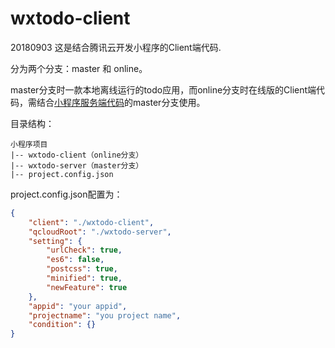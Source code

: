 ﻿# wxtodo-client
20180903
这是结合腾讯云开发小程序的Client端代码.

分为两个分支：master 和 online。

master分支时一款本地离线运行的todo应用，而online分支时在线版的Client端代码，需结合[小程序服务端代码](https://github.com/zhongkai/wxtodo-server)的master分支使用。

目录结构：

```
小程序项目
|-- wxtodo-client（online分支）
|-- wxtodo-server（master分支）
|-- project.config.json
```

project.config.json配置为：

```json
{
	"client": "./wxtodo-client",
	"qcloudRoot": "./wxtodo-server",
	"setting": {
		"urlCheck": true,
		"es6": false,
		"postcss": true,
		"minified": true,
		"newFeature": true
	},
	"appid": "your appid",
	"projectname": "you project name",
	"condition": {}
}
```

